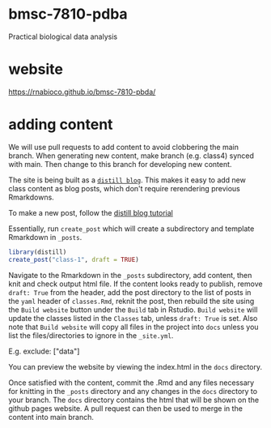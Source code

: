 # bmsc-7810-pdba

Practical biological data analysis

# website  

https://rnabioco.github.io/bmsc-7810-pbda/


# adding content

We will use pull requests to add content to avoid clobbering the main branch. When generating new content, make branch (e.g. class4) synced with main. Then change to this branch for developing new content. 

The site is being built as a [`distill blog`](https://rstudio.github.io/distill/). This makes it easy to add new class content as blog posts, which don't require rerendering previous Rmarkdowns. 

To make a new post, follow the [distill blog tutorial]( https://rstudio.github.io/distill/blog.html)

Essentially, run `create_post` which will create a subdirectory and template Rmarkdown in `_posts`. 

```r
library(distill)
create_post("class-1", draft = TRUE)
```

Navigate to the Rmarkdown in the `_posts` subdirectory, add content, then knit and check output html file. If the content looks ready to publish, remove `draft: True` from the header, add the post directory to the list of posts in the `yaml` header of `classes.Rmd`, reknit the post, then rebuild the site using the `Build website` button under the `Build` tab in Rstudio. `Build website` will update the classes listed in the `Classes` tab, unless `draft: True` is set. Also note that `Build website` will copy all files in the project into `docs` unless you list the files/directories to ignore in the `_site.yml`.

E.g. exclude: ["data"] 

You can preview the website by viewing the index.html in the `docs` directory. 

Once satisfied with the content, commit the .Rmd and any files necessary for knitting in the `_posts` directory and any changes in the `docs` directory to your branch. The `docs` directory contains the html that will be shown on the github pages website. A pull request can then be used to merge in the content into main branch. 


